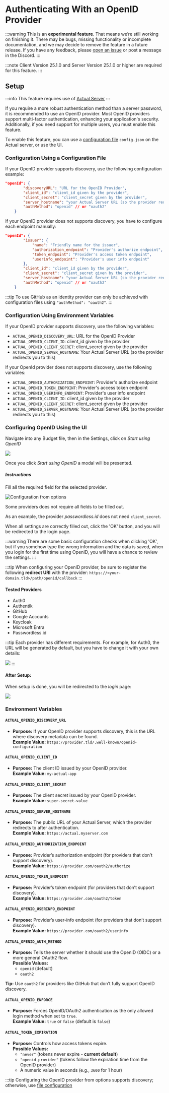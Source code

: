 # Authenticating With an OpenID Provider

:::warning
This is an **experimental feature**. That means we’re still working on finishing it. There may be bugs, missing functionality or incomplete documentation, and we may decide to remove the feature in a future release. If you have any feedback, please [open an issue](https://github.com/actualbudget/actual/issues) or post a message in the Discord.
:::

:::note
Client Version 25.1.0 and
Server Version 25.1.0 or higher are required for this feature.
:::

## Setup
:::info
This feature requires use of [Actual Server](../config/)
:::

If you require a more robust authentication method than a server password, it is recommended to use an OpenID provider. Most OpenID providers support multi-factor authentication, enhancing your application's security. Additionally, if you need support for multiple users, you must enable this feature.

To enable this feature, you can use a [configuration file](https://actualbudget.com/docs/config/) `config.json` on the Actual server, or use the UI.

### Configuration Using a Configuration File

If your OpenID provider supports discovery, use the following configuration example:

```json title="config.json"
"openId": {
        "discoveryURL": "URL for the OpenID Provider",
        "client_id": "client_id given by the provider",
        "client_secret": "client_secret given by the provider",
        "server_hostname": "your Actual Server URL (so the provider redirects you to this)",
        "authMethod": "openid" // or "oauth2"
    }
```

If your OpenID provider does not supports discovery, you have to configure each endpoint manually:

```json title="config.json"
"openId": {
        "issuer": {
            "name": "Friendly name for the issuer",
            "authorization_endpoint": "Provider's authorize endpoint",
            "token_endpoint": "Provider's access token endpoint",
            "userinfo_endpoint": "Provider's user info endpoint"
        },
        "client_id": "client_id given by the provider",
        "client_secret": "client_secret given by the provider",
        "server_hostname": "your Actual Server URL (so the provider redirects you to this)",
        "authMethod": "openid" // or "oauth2"
    }
```

:::tip
To use GitHub as an identity provider can only be achieved with configuration files using `"authMethod": "oauth2"`.
:::

### Configuration Using Environment Variables

If your OpenID provider supports discovery, use the following variables:

- `ACTUAL_OPENID_DISCOVERY_URL`: URL for the OpenID Provider
- `ACTUAL_OPENID_CLIENT_ID`: client_id given by the provider
- `ACTUAL_OPENID_CLIENT_SECRET`: client_secret given by the provider
- `ACTUAL_OPENID_SERVER_HOSTNAME`: Your Actual Server URL (so the provider redirects you to this)

If your OpenId provider does not supports discovery, use the following variables:

- `ACTUAL_OPENID_AUTHORIZATION_ENDPOINT`: Provider's authorize endpoint
- `ACTUAL_OPENID_TOKEN_ENDPOINT`: Provider's access token endpoint
- `ACTUAL_OPENID_USERINFO_ENDPOINT`: Provider's user info endpoint
- `ACTUAL_OPENID_CLIENT_ID`: client_id given by the provider
- `ACTUAL_OPENID_CLIENT_SECRET`: client_secret given by the provider
- `ACTUAL_OPENID_SERVER_HOSTNAME`: Your Actual Server URL (so the provider redirects you to this)

### Configuring OpenID Using the UI

Navigate into any Budget file, then in the Settings, click on _Start using OpenID_

![](/static/img/oauth/start-using-options.png)

Once you click _Start using OpenID_ a modal will be presented.

##### Instructions
Fill all the required field for the selected provider.

![Configuration from options](/static/img/oauth/modal.png)

Some providers does not require all fields to be filled out.

As an example, the provider _passwordless.id_ does not need `client_secret`.

When all settings are correctly filled out, click the 'OK' button, and you will be redirected to the login page.

:::warning
There are some basic configuration checks when clicking 'OK', but if you somehow type the wrong information and the data is saved, when you login for the first time using OpenID, you will have a chance to review the settings.
:::

:::tip
When configuring your OpenID provider, be sure to register the following **redirect URI** with the provider: `https://<your-domain.tld>/path/openid/callback`
:::

#### Tested Providers
- Auth0
- Authentik
- GitHub
- Google Accounts
- Keycloak
- Microsoft Entra
- Passwordless.id

:::tip
Each provider has different requirements. For example, for Auth0, the URL will be generated by default, but you have to change it with your own details:

![](/static/img/oauth/provider-requirement.png)
:::

#### After Setup:

When setup is done, you will be redirected to the _login_ page:

![](/static/img/oauth/first-login.png)

### Environment Variables

#### `ACTUAL_OPENID_DISCOVERY_URL`
- **Purpose:** If your OpenID provider supports discovery, this is the URL where discovery metadata can be found.  
**Example Value:** `https://provider.tld/.well-known/openid-configuration`

#### `ACTUAL_OPENID_CLIENT_ID`
- **Purpose:** The client ID issued by your OpenID provider.  
**Example Value:** `my-actual-app`

#### `ACTUAL_OPENID_CLIENT_SECRET`
- **Purpose:** The client secret issued by your OpenID provider.  
**Example Value:** `super-secret-value`

#### `ACTUAL_OPENID_SERVER_HOSTNAME`
- **Purpose:** The public URL of your Actual Server, which the provider redirects to after authentication.  
**Example Value:** `https://actual.myserver.com`

#### `ACTUAL_OPENID_AUTHORIZATION_ENDPOINT`
- **Purpose:** Provider’s authorization endpoint (for providers that don’t support discovery).  
**Example Value:** `https://provider.com/oauth2/authorize`

#### `ACTUAL_OPENID_TOKEN_ENDPOINT`
- **Purpose:** Provider’s token endpoint (for providers that don’t support discovery).  
**Example Value:** `https://provider.com/oauth2/token`

#### `ACTUAL_OPENID_USERINFO_ENDPOINT`
- **Purpose:** Provider’s user-info endpoint (for providers that don’t support discovery).  
**Example Value:** `https://provider.com/oauth2/userinfo`

#### `ACTUAL_OPENID_AUTH_METHOD`
- **Purpose:** Tells the server whether it should use the OpenID (OIDC) or a more general OAuth2 flow.  
**Possible Values:** 
  - `openid` (default)  
  - `oauth2`  

**Tip:** Use `oauth2` for providers like GitHub that don’t fully support OpenID discovery.

#### `ACTUAL_OPENID_ENFORCE`
- **Purpose:** Forces OpenID/OAuth2 authentication as the only allowed login method when set to `true`.  
**Example Value:** `true` or `false` (default is `false`)

#### `ACTUAL_TOKEN_EXPIRATION`
- **Purpose:** Controls how access tokens expire.  
**Possible Values:**  
  - `"never"` (tokens never expire - **current default**)  
  - `"openid-provider"` (tokens follow the expiration time from the OpenID provider)  
  - A numeric value in seconds (e.g., `3600` for 1 hour)


:::tip
Configuring the OpenID provider from options supports discovery; otherwise, use [file configuration](oauth-auth#config-using-configuration-file)

